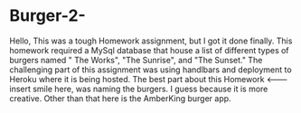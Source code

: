 # Burger-2-
Hello, This was a  tough Homework assignment, but I got it done finally. This homework required a MySql database that house a list of different types 
of burgers named " The Works", "The Sunrise", and "The Sunset." The challenging part of this assignment was using handlbars 
and deployment to Heroku where it is being hosted. The best part about this Homework <--- insert smile here, was naming the burgers.
I guess because it is more creative. Other than that here is the AmberKing burger app. 
